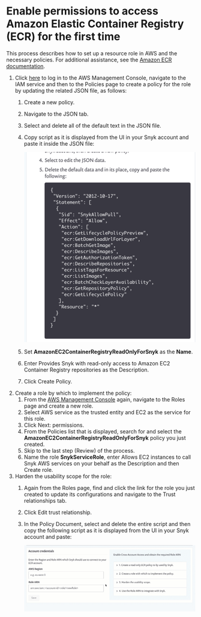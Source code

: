 # Enable permissions to access Amazon Elastic Container Registry \(ECR\) for the first time

This process describes how to set up a resource role in AWS and the necessary policies. For additional assistance, see the [Amazon ECR documentation](https://docs.aws.amazon.com/AmazonECR/latest/userguide/ecr_managed_policies.html).

1. Click [here](https://console.aws.amazon.com/iam/home?#/policies) to log in to the AWS Management Console, navigate to the IAM service and then to the Policies page to create a policy for the role by updating the related JSON file, as follows:
   1. Create a new policy.
   2. Navigate to the JSON tab.
   3. Select and delete all of the default text in the JSON file.
   4. Copy script as it is displayed from the UI in your Snyk account and paste it inside the JSON file:

      ![SCRIPT1.png](../../../.gitbook/assets/uuid-31a073be-e145-f147-01d8-f235026e0f0b-en.png)

   5. Set **AmazonEC2ContainerRegistryReadOnlyForSnyk** as the **Name**.
   6. Enter Provides Snyk with read-only access to Amazon EC2 Container Registry repositories as the Description.
   7. Click Create Policy.
2. Create a role by which to implement the policy:
   1. From the [AWS Management Console](https://aws.amazon.com/console/) again, navigate to the Roles page and create a new role.
   2. Select AWS service as the trusted entity and EC2 as the service for this role.
   3. Click Next: permissions.
   4. From the Policies list that is displayed, search for and select the **AmazonEC2ContainerRegistryReadOnlyForSnyk** policy you just created.
   5. Skip to the last step \(Review\) of the process.
   6. Name the role **SnykServiceRole**, enter Allows EC2 instances to call Snyk AWS services on your behalf as the Description and then Create role.
3. Harden the usability scope for the role:
   1. Again from the Roles page, find and click the link for the role you just created to update its configurations and navigate to the Trust relationships tab.
   2. Click Edit trust relationship.
   3. In the Policy Document, select and delete the entire script and then copy the following script as it is displayed from the UI in your Snyk account and paste:

      ![ecrGIF2.gif](../../../.gitbook/assets/uuid-4b683f44-0a5e-0d13-f369-f7edecf98ce9-en.gif)


